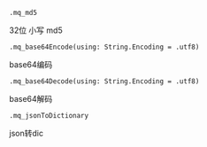 ```
.mq_md5
```
32位 小写 md5

```
.mq_base64Encode(using: String.Encoding = .utf8)
```

base64编码

```
.mq_base64Decode(using: String.Encoding = .utf8)
```

base64解码

```
.mq_jsonToDictionary
```

json转dic